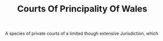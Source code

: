 ---
title: Courts Of Principality Of Wales
letter: C
permalink: "/definitions/bld-courts-of-principality-of-wales.html"
body: A species of private courts of a limited though extensive Jurisdiction, which
published_at: '2018-07-07'
source: Black's Law Dictionary 2nd Ed (1910)
layout: post
---
